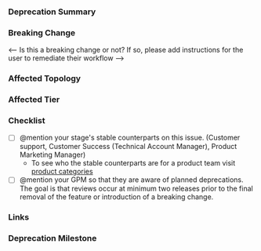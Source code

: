 <!-- Instructions: Use this template as a starting point for deprecations. --> 

### Deprecation Summary

<!-- This should contain a brief description of the feature or functionality that is deprecated. The description should clearly state the potential impact of the deprecation to end users. It is recommended that you link to the documentation. The description of the deprecation should state what actions the user should take to rectify the behavior.  If the deprecation is scheduled for an upcoming release, the content should remain in the deprecations documentation page until it has been completed. For example, if a deprecation is announced in 14.9 and scheduled to be completed in 15.0, the same content would be included in the documentation for 14.9, 14.10, and 15.0.
 -->

### Breaking Change

<-- Is this a breaking change or not? If so, please add instructions for the user to remediate their workflow -->
### Affected Topology 

<!--  Who is affected by this deprecation, Self-managed users, SaaS users or both? This is especially important while nearing the annual major release where breaking changes and removals are typically introduced. These changes may be reflected on GitLab.com before the official release date. -->

### Affected Tier

<!-- Which tier is this feature available in?

* Free
* Premium
* Ultimate
-->

### Checklist

- [ ] @mention your stage's stable counterparts on this issue. (Customer support, Customer Success (Technical Account Manager), Product Marketing Manager)
     - To see who the stable counterparts are for a product team visit [product categories](https://about.gitlab.com/handbook/product/categories/)
- [ ] @mention your GPM so that they are aware of planned deprecations. The goal is that reviews occur at minimum two releases prior to the final removal of the feature or introduction of a breaking change.

### Links

### Deprecation Milestone
<!-- In which milestone will this deprecation happen -->

<!-- Add links to any relevant documentation or code that will provide additional details or clarity regarding the planned change. Also, include a link to the removal issue (if relevant). -->
